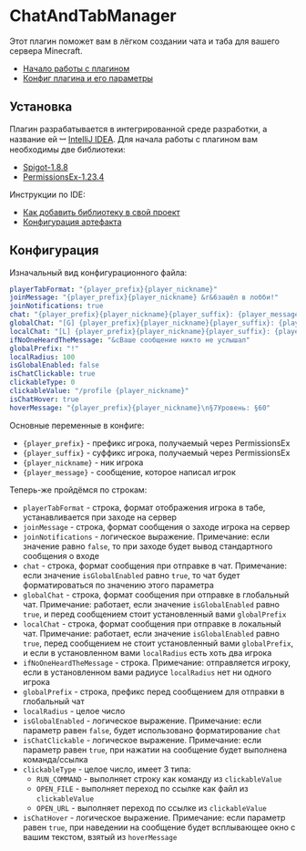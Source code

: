 # ChatAndTabManager
Этот плагин поможет вам в лёгком создании чата и таба для вашего сервера Minecraft.
- [Начало работы с плагином](#Установка)
- [Конфиг плагина и его параметры](#Конфигурация)
## Установка
Плагин разрабатывается в интегрированной среде разработки, а название ей ꟷ [IntelliJ IDEA](https://jetbrains.com/idea/).
Для начала работы с плагином вам необходимы две библиотеки:
* [Spigot-1.8.8](https://getbukkit.org/download/spigot)
* [PermissionsEx-1.23.4](https://github.com/PEXPlugins/PermissionsEx/releases/tag/STABLE-1.23.4)

Инструкции по IDE:
* [Как добавить библиотеку в свой проект](https://www.jetbrains.com/help/idea/library.html#define-a-project-library)
* [Конфигурация артефакта](https://www.jetbrains.com/help/idea/working-with-artifacts.html#configure_artifact)
## Конфигурация
Изначальный вид конфигурационного файла:
```yaml
playerTabFormat: "{player_prefix}{player_nickname}"
joinMessage: "{player_prefix}{player_nickname} &r&6зашёл в лобби!"
joinNotifications: true
chat: "{player_prefix}{player_nickname}{player_suffix}: {player_message}"
globalChat: "[G] {player_prefix}{player_nickname}{player_suffix}: {player_message}"
localChat: "[L] {player_prefix}{player_nickname}{player_suffix}: {player_message}"
ifNoOneHeardTheMessage: "&cВаше сообщение никто не услышал"
globalPrefix: "!"
localRadius: 100
isGlobalEnabled: false
isChatClickable: true
clickableType: 0
clickableValue: "/profile {player_nickname}"
isChatHover: true
hoverMessage: "{player_prefix}{player_nickname}\n§7Уровень: §60"
```

Основные переменные в конфиге:
* `{player_prefix}` - префикс игрока, получаемый через PermissionsEx
* `{player_suffix}` - суффикс игрока, получаемый через PermissionsEx
* `{player_nickname}` - ник игрока
* `{player_message}` - сообщение, которое написал игрок

Теперь-же пройдёмся по строкам:
* `playerTabFormat` - строка, формат отображения игрока в табе, устанавливается при заходе на сервер
* `joinMessage` - строка, формат сообщения о заходе игрока на сервер
* `joinNotifications` - логическое выражение. Примечание: если значение равно `false`, то при заходе будет вывод стандартного сообщения о входе
* `chat` - строка, формат сообщения при отправке в чат. Примечание: если значение `isGlobalEnabled` равно `true`, то чат будет форматироваться по значению этого параметра
* `globalChat` - строка, формат сообщения при отправке в глобальный чат. Примечание: работает, если значение `isGlobalEnabled` равно `true`, и перед сообщением стоит установленный вами `globalPrefix`
* `localChat` - строка, формат сообщения при отправке в локальный чат. Примечание: работает, если значение `isGlobalEnabled` равно `true`, перед сообщением не стоит установленный вами `globalPrefix`, и если в установленном вами `localRadius` есть хоть два игрока
* `ifNoOneHeardTheMessage` - строка. Примечание: отправляется игроку, если в установленном вами радиусе `localRadius` нет ни одного игрока
* `globalPrefix` - строка, префикс перед сообщением для отправки в глобальный чат
* `localRadius` - целое число
* `isGlobalEnabled` - логическое выражение. Примечание: если параметр равен `false`, будет использовано форматирование `chat`
* `isChatClickable` - логическое выражение. Примечание: если параметр равен `true`, при нажатии на сообщение будет выполнена команда/ссылка
* `clickableType` - целое число, имеет 3 типа:
  * `RUN_COMMAND` - выполняет строку как команду из `clickableValue`
  * `OPEN_FILE` - выполняет переход по ссылке как файл из `clickableValue`
  * `OPEN_URL` - выполняет переход по ссылке из `clickableValue`
* `isChatHover` - логическое выражение. Примечание: если параметр равен `true`, при наведении на сообщение будет всплывающее окно с вашим текстом, взятый из `hoverMessage`